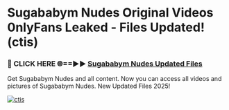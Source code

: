 # Sugababym Nudes Original Videos 0nlyFans Leaked - Files Updated! (ctis)

<h3>🔴 CLICK HERE 🌐==►► <a href="https://tinyurl.com/y5r63du9" rel="nofollow">Sugababym Nudes Updated Files</a></h3>

Get Sugababym Nudes and all content. Now you can access all videos and pictures of Sugababym Nudes. New Updated Files 2025!

[![ctis](https://i.imgur.com/UVo9nyh.gif)](https://tinyurl.com/y5r63du9)